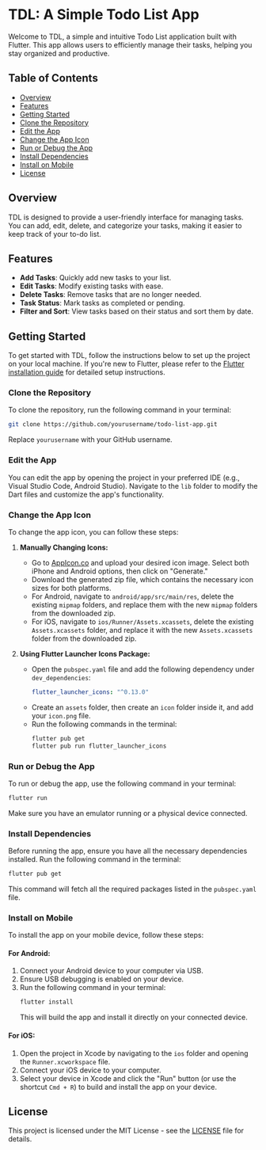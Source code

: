 # TDL: A Simple Todo List App

Welcome to TDL, a simple and intuitive Todo List application built with Flutter. This app allows users to efficiently manage their tasks, helping you stay organized and productive.

## Table of Contents
- [Overview](#overview)
- [Features](#features)
- [Getting Started](#getting-started)
- [Clone the Repository](#clone-the-repository)
- [Edit the App](#edit-the-app)
- [Change the App Icon](#change-the-app-icon)
- [Run or Debug the App](#run-or-debug-the-app)
- [Install Dependencies](#install-dependencies)
- [Install on Mobile](#install-on-mobile)
- [License](#license)

## Overview
TDL is designed to provide a user-friendly interface for managing tasks. You can add, edit, delete, and categorize your tasks, making it easier to keep track of your to-do list.

## Features
- **Add Tasks**: Quickly add new tasks to your list.
- **Edit Tasks**: Modify existing tasks with ease.
- **Delete Tasks**: Remove tasks that are no longer needed.
- **Task Status**: Mark tasks as completed or pending.
- **Filter and Sort**: View tasks based on their status and sort them by date.

## Getting Started
To get started with TDL, follow the instructions below to set up the project on your local machine. If you're new to Flutter, please refer to the [Flutter installation guide](https://flutter.dev/docs/get-started/install) for detailed setup instructions.

### Clone the Repository
To clone the repository, run the following command in your terminal:
```bash
git clone https://github.com/yourusername/todo-list-app.git
```
Replace `yourusername` with your GitHub username.

### Edit the App
You can edit the app by opening the project in your preferred IDE (e.g., Visual Studio Code, Android Studio). Navigate to the `lib` folder to modify the Dart files and customize the app's functionality.

### Change the App Icon
To change the app icon, you can follow these steps:

1. **Manually Changing Icons:**
    - Go to [AppIcon.co](https://appicon.co/) and upload your desired icon image. Select both iPhone and Android options, then click on "Generate."
    - Download the generated zip file, which contains the necessary icon sizes for both platforms.
    - For Android, navigate to `android/app/src/main/res`, delete the existing `mipmap` folders, and replace them with the new `mipmap` folders from the downloaded zip.
    - For iOS, navigate to `ios/Runner/Assets.xcassets`, delete the existing `Assets.xcassets` folder, and replace it with the new `Assets.xcassets` folder from the downloaded zip.

2. **Using Flutter Launcher Icons Package:**
    - Open the `pubspec.yaml` file and add the following dependency under `dev_dependencies`:
      ```yaml
      flutter_launcher_icons: "^0.13.0"
      ```
    - Create an `assets` folder, then create an `icon` folder inside it, and add your `icon.png` file.
    - Run the following commands in the terminal:
      ```bash
      flutter pub get
      flutter pub run flutter_launcher_icons
      ```

### Run or Debug the App
To run or debug the app, use the following command in your terminal:
```bash
flutter run
```
Make sure you have an emulator running or a physical device connected.

### Install Dependencies
Before running the app, ensure you have all the necessary dependencies installed. Run the following command in the terminal:
```bash
flutter pub get
```
This command will fetch all the required packages listed in the `pubspec.yaml` file.

### Install on Mobile
To install the app on your mobile device, follow these steps:

#### For Android:
1. Connect your Android device to your computer via USB.
2. Ensure USB debugging is enabled on your device.
3. Run the following command in your terminal:
   ```bash
   flutter install
   ```
   This will build the app and install it directly on your connected device.

#### For iOS:
1. Open the project in Xcode by navigating to the `ios` folder and opening the `Runner.xcworkspace` file.
2. Connect your iOS device to your computer.
3. Select your device in Xcode and click the "Run" button (or use the shortcut `Cmd + R`) to build and install the app on your device.

## License
This project is licensed under the MIT License - see the [LICENSE](LICENSE) file for details.
